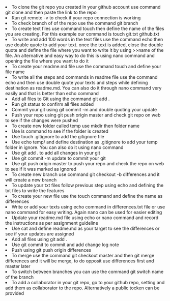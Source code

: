 <li> To clone the git repo you created in your github account use command git clone and then paste the link to the repo</li>
<li> Run git remote -v to check if your repo connection is working</li>
<li> To check branch of of the repo use the command git branch</li>
<li> To create text files use command touch then define the name of the files you are creating. For this example our command is touch git.txt github.txt</li>
<li> To write and add 100 words in the text files use the command echo then use double quote to add your text. once the text is added, close the double quote and define the file where you want to write it by using >>name of the file. An alternative and easy way to do this is using nano command and opening the file where you want to do it </li>
<li> To create your readme.md file use the command touch and define your file name</li>
<li> To write all the steps and commands in readme file use the command echo and then use double quote your texts and steps while defining destination as readme.md. You can also do it through nano command very easily and that is better than echo command </li>
<li> Add all files to Git using the command git add .</li>
<li> Run git status to confirm all files added</li>
<li> Commit your git using git commit -m and double quoting your update</li>
<li> Push your repo using git push origin master and check git repo on web to see if the changes were pushed</li>
<li> To create new folder called temp use mkdir then folder name</li>
<li> Use ls command to see if the folder is created</li>
<li> Use touch .gitignore to add the gitignore file</li>
<li> Use echo temp/ and define destination as .gitignore to add your temp folder in ignore. You can also do it using nano command</li>
<li> Use git add . to add all changes in your git</li>
<li> Use git commit -m update to commit your git</li>
<li> Use git push origin master to push your repo and check the repo on web to see if it was marked as ignored</li>
<li> To create new branch use command git checkout -b differences and it will create a new branch</li>
<li> To update your txt files follow previous step using echo and defining the txt files to write the features</li>
<li> To create your new file use the touch command and define the name as differences</li>
<li> Write or add your texts using echo command in differences.txt file or use nano command for easy writing. Again nano can be used for easier editing</li>
<li> Update your readme.md file using echo or nano command and record the instructions as per assignment guideline</li>
<li> Use cat and define readme.md as your target to see the differences or see if your updates are assigned</li>
<li> Add all files using git add .</li>
<li> Use git commit to commit and add change log note </li>
<li> Push using git push origin differences </li>
<li> To merge use the command git checkout master and then git merge differences and it will be merge, to do opposit use differences first and master later </li>
<li> To switch between branches you can use the command git switch name of the branch </li>
<li> To add a collaborator in your git repo, go to your github repo, setting and add them as collaborator to the repo. Alternatively a public tocken can be provided </li>
